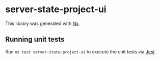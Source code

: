# server-state-project-ui

This library was generated with [Nx](https://nx.dev).

## Running unit tests

Run `nx test server-state-project-ui` to execute the unit tests via [Jest](https://jestjs.io).
